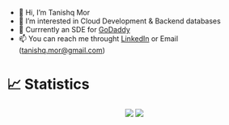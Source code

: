 - 👋 Hi, I’m Tanishq Mor 
- 👀 I’m interested in Cloud Development & Backend databases
- 🌱 Currrently an SDE for [GoDaddy](https://www.godaddy.com/)
- 📫 You can reach me throught [LinkedIn](https://www.linkedin.com/in/tanishq-mor/) or Email (tanishq.mor@gmail.com)

# 📈 Statistics
<p align="center">
 <img align="center" src="https://github-readme-stats.vercel.app/api/top-langs/?username=exposedtalent&theme=tokyonight" />
 <img align="center" src="https://github-readme-stats.vercel.app/api?username=exposedtalent&show_icons=true&theme=tokyonight" />  
</p>



